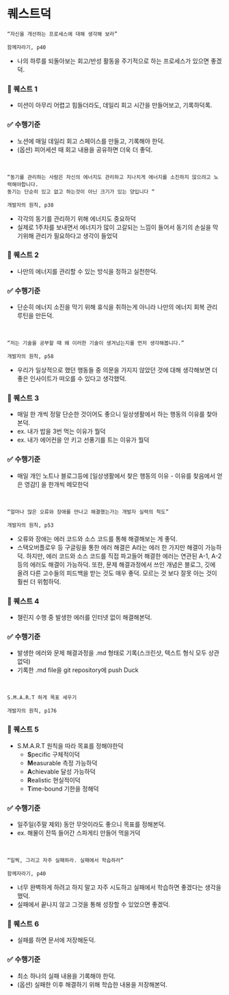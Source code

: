 # 퀘스트덕

```
“자신을 개선하는 프로세스에 대해 생각해 보라”

함께자라기, p40
```

- 나의 하루를 되돌아보는 회고/반성 활동을 주기적으로 하는 프로세스가 있으면 좋겠덕.

### 🐤 퀘스트 1

- 미션이 아무리 어렵고 힘들더라도, 데일리 회고 시간을 만들어보고, 기록하덕록.

### ✅ 수행기준

- 노션에 매일 데일리 회고 스페이스를 만들고, 기록해야 한덕.
- (옵션) 피어세션 때 회고 내용을 공유하면 더욱 더 좋덕.

<br />

```
“동기를 관리하는 사람은 자신의 에너지도 관리하고 지나치게 에너지를 소진하지 않으려고 노력해야합니다.
동기는 단순히 있고 없고 하는것이 아닌 크기가 있는 양입니다 “

개발자의 원칙, p38
```

- 각각의 동기를 관리하기 위해 에너지도 중요하덕
- 실제로 1주차를 보내면서 에너지가 많이 고갈되는 느낌이 들어서 동기의 손실을 막기위해 관리가 필요하다고 생각이 들었덕

### 🐤 퀘스트 2

- 나만의 에너지를 관리할 수 있는 방식을 정하고 실천한덕.

### ✅ 수행기준

- 단순히 에너지 소진을 막기 위해 휴식을 취하는게 아니라 나만의 에너지 회복 관리 루틴을 만든덕.

<br />

```
“저는 기술을 공부할 때 왜 이러한 기술이 생겨났는지를 먼저 생각해봅니다.”

개발자의 원칙, p58
```

- 우리가 일상적으로 했던 행동들 중 의문을 가지지 않았던 것에 대해 생각해보면 더 좋은 인사이트가 떠오를 수 있다고 생각했덕.

### 🐤 퀘스트 3

- 매일 한 개씩 정말 단순한 것이어도 좋으니 일상생활에서 하는 행동의 이유를 찾아본덕.
- ex. 내가 밥을 3번 먹는 이유가 뭘덕
- ex. 내가 에어컨을 안 키고 선풍기를 트는 이유가 뭘덕

### ✅ 수행기준

- 매일 개인 노트나 블로그등에 [일상생활에서 찾은 행동의 이유 - 이유를 찾음에서 얻은 영감!] 을 한개씩 메모한덕

<br />

```
“얼마나 많은 오류와 장애를 만나고 해결했는가는 개발자 실력의 척도”

개발자의 원칙, p53
```

- 오류와 장애는 에러 코드와 소스 코드를 통해 해결해보는 게 좋덕.
- 스택오버플로우 등 구글링을 통한 에러 해결은 A라는 에러 한 가지만 해결이 가능하덕. 하지만, 에러 코드와 소스 코드를 직접 파고들어 해결한 에러는 연관된 A-1, A-2 등의 에러도 해결이 가능하덕. 또한, 문제 해결과정에서 쓰인 개념은 블로그, 깃에 올려 다른 고수들의 피드백을 받는 것도 매우 좋덕. 모르는 것 보다 잘못 아는 것이 훨씬 더 위험하덕.

### 🐤 퀘스트 4

- 챌린지 수행 중 발생한 에러를 인터넷 없이 해결해본덕.

### ✅ 수행기준

- 발생한 에러와 문제 해결과정을 .md 형태로 기록(스크린샷, 텍스트 형식 모두 상관 없덕)
- 기록한 .md file을 git repository에 push Duck

<br />

```
S.M.A.R.T 하게 목표 세우기

개발자의 원칙, p176
```

### 🐤 퀘스트 5

- S.M.A.R.T 원칙을 따라 목표를 정해야한덕
  - **S**pecific 구체적이덕
  - **M**easurable 측정 가능하덕
  - **A**chievable 달성 가능하덕
  - **R**ealistic 현실적이덕
  - **T**ime-bound 기한을 정해덕

### ✅ 수행기준

- 일주일(주말 제외) 동안 무엇이라도 좋으니 목표를 정해본덕.
- ex. 해물이 잔뜩 들어간 스파게티 만들어 먹을거덕

<br />

```
“일찍, 그리고 자주 실패하라. 실패에서 학습하라”

함께자라기, p40
```

- 너무 완벽하게 하려고 하지 말고 자주 시도하고 실패에서 학습하면 좋겠다는 생각을 했덕.
- 실패에서 끝나지 않고 그것을 통해 성장할 수 있었으면 좋겠덕.

### 🐤 퀘스트 6

- 실패를 하면 문서에 저장해둔덕.

### ✅ 수행기준

- 최소 하나의 실패 내용을 기록해야 한덕.
- (옵션) 실패한 이후 해결하기 위해 학습한 내용을 저장해본덕.
